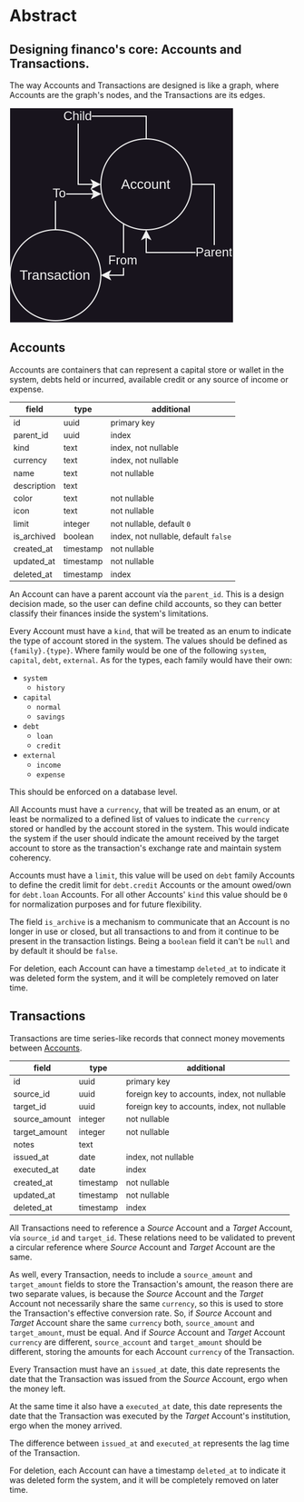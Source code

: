 # Abstract

## Designing financo's core: Accounts and Transactions.

The way Accounts and Transactions are designed is like a graph, where Accounts
are the graph's nodes, and the Transactions are its edges.

<img src="Account-Abstract.drawio.svg" alt="diagram">

## Accounts
Accounts are containers that can represent a capital store or wallet in the
system, debts held or incurred, available credit or any source of income or
expense.

| field       | type      | additional                           |
|-------------|-----------|--------------------------------------|
| id          | uuid      | primary key                          |
| parent_id   | uuid      | index                                |
| kind        | text      | index, not nullable                  |
| currency    | text      | index, not nullable                  |
| name        | text      | not nullable                         |
| description | text      |                                      |
| color       | text      | not nullable                         |
| icon        | text      | not nullable                         |
| limit       | integer   | not nullable, default `0`            |
| is_archived | boolean   | index, not nullable, default `false` |
| created_at  | timestamp | not nullable                         |
| updated_at  | timestamp | not nullable                         |
| deleted_at  | timestamp | index                                |

An Account can have a parent account vía the `parent_id`.
This is a design decision made, so the user can define child accounts,
so they can better classify their finances inside the system's limitations.

Every Account must have a `kind`, that will be treated as an enum to indicate
the type of account stored in the system.
The values should be defined as `{family}.{type}`.
Where family would be one of the following `system`, `capital`, `debt`,
`external`.
As for the types, each family would have their own:
- `system`
  - `history`
- `capital`
  - `normal`
  - `savings`
- `debt`
  - `loan`
  - `credit`
- `external`
  - `income`
  - `expense`

This should be enforced on a database level.

All Accounts must have a `currency`, that will be treated as an enum, or at
least be normalized to a defined list of values to indicate the `currency`
stored or handled by the account stored in the system.
This would indicate the system if the user should indicate the amount received
by the target account to store as the transaction's exchange rate and maintain
system coherency.

Accounts must have a `limit`, this value will be used on `debt` family Accounts 
to define the credit limit for `debt.credit` Accounts or the amount owed/own for
`debt.loan` Accounts.
For all other Accounts' `kind` this value should be `0` for normalization
purposes and for future flexibility.

The field `is_archive` is a mechanism to communicate that an Account is no
longer in use or closed, but all transactions to and from it continue to be
present in the transaction listings.
Being a `boolean` field it can't be `null` and by default it should be `false`.

For deletion, each Account can have a timestamp `deleted_at` to indicate it was
deleted form the system, and it will be completely removed on later time.

## Transactions
Transactions are time series-like records that connect money movements between
[Accounts](#accounts).

| field         | type      | additional                                   |
|---------------|-----------|----------------------------------------------|
| id            | uuid      | primary key                                  |
| source_id     | uuid      | foreign key to accounts, index, not nullable |
| target_id     | uuid      | foreign key to accounts, index, not nullable |
| source_amount | integer   | not nullable                                 |
| target_amount | integer   | not nullable                                 |
| notes         | text      |                                              |
| issued_at     | date      | index, not nullable                          |
| executed_at   | date      | index                                        |
| created_at    | timestamp | not nullable                                 |
| updated_at    | timestamp | not nullable                                 |
| deleted_at    | timestamp | index                                        |

All Transactions need to reference a *Source* Account and a *Target* Account,
vía `source_id` and `target_id`.
These relations need to be validated to prevent a circular reference where
*Source* Account and *Target* Account are the same.

As well, every Transaction, needs to include a `source_amount` and
`target_amount` fields to store the Transaction's amount, the reason there are
two separate values, is because the *Source* Account and the *Target* Account
not necessarily share the same `currency`, so this is used to store the
Transaction's effective conversion rate.
So, if *Source* Account and *Target* Account share the same `currency` both,
`source_amount` and `target_amount`, must be equal.
And if *Source* Account and *Target* Account `currency` are different,
`source_account` and `target_amount` should be different,
storing the amounts for each Account `currency` of the Transaction.

Every Transaction must have an `issued_at` date, this date represents the date 
that the Transaction was issued from the *Source* Account, ergo when the money
left.

At the same time it also have a `executed_at` date, this date represents
the date that the Transaction was executed by the *Target* Account's
institution, ergo when the money arrived.

The difference between `issued_at` and `executed_at` represents the lag time
of the Transaction.

For deletion, each Account can have a timestamp `deleted_at` to indicate it was
deleted form the system, and it will be completely removed on later time.
